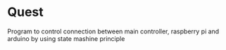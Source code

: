 # Quest
 Program to control connection between main controller, raspberry pi and arduino by using state mashine principle
